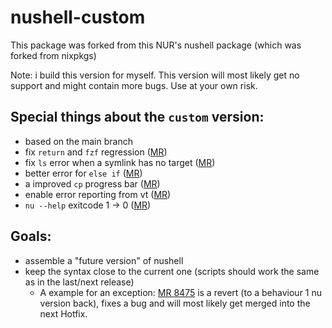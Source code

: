 # nushell-custom

This package was forked from this NUR's nushell package (which was forked from nixpkgs)

Note: i build this version for myself. This version will most likely get no support and
might contain more bugs. Use at your own risk.


## Special things about the `custom` version:

- based on the main branch
- fix `return` and `fzf` regression ([MR](https://github.com/nushell/nushell/pull/8475))
- fix `ls` error when a symlink has no target ([MR](https://github.com/nushell/nushell/pull/8276)) 
- better error for `else if` ([MR](https://github.com/nushell/nushell/pull/8274))
- a improved `cp` progress bar ([MR](https://github.com/nushell/nushell/pull/8325))
- enable error reporting from vt ([MR](https://github.com/nushell/nushell/pull/8373))
- `nu --help` exitcode 1 -> 0 ([MR](https://github.com/nushell/nushell/pull/8478))


## Goals:

- assemble a "future version" of nushell
- keep the syntax close to the current one (scripts should work the same as in the last/next release)
  - A example for an exception: [MR 8475](https://github.com/nushell/nushell/pull/8475) is a revert (to a behaviour 1 nu version back), fixes a bug and will most likely get merged into the next Hotfix.
